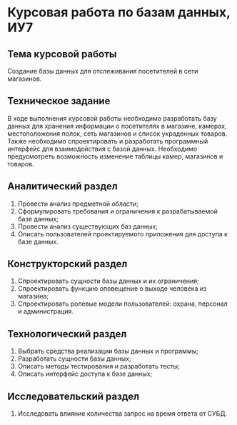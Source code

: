 # Курсовая работа по базам данных, ИУ7

## Тема курсовой работы

Создание базы данных для отслеживания посетителей в сети магазинов.

## Техническое задание

В ходе выполнения курсовой работы необходимо разработать базу данных для хранения информации 
о посетителях в магазине, камерах, местоположения полок, сеть магазинов и список украденных товаров. 
Также необходимо спроектировать и разработать программный интерфейс для взаимодействия с базой данных.
Необходимо предусмотреть возможность изменение таблицы камер, магазинов и товаров.

## Аналитический раздел

1. Провести анализ предметной области;
2. Сформулировать требования и ограничения к разрабатываемой базе данных;
3. Провести анализ существующих баз данных;
4. Описать пользователей проектируемого приложения для доступа к базе данных.

## Конструкторский раздел

1. Спроектировать сущности базы данных и их ограничения;
2. Спроектировать функцию оповещение о выходе человека из магазина;
3. Спроектировать ролевые модели пользователей: охрана, персонал и администрация.

## Технологический раздел

1. Выбрать средства реализации базы данных и программы;
2. Разработать сущности базы данных;
3. Описать методы тестирования и разработать тесты;
4. Описать интерфейс доступа к базе данных;

## Исследовательский раздел

1. Исследовать влияние количества запрос на время ответа от СУБД.
